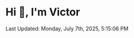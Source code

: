 <h1>Hi 👋, I'm Victor </h1>

<!--RECENT_ACTIVITY:start-->
<!--RECENT_ACTIVITY:end-->

<!--RECENT_ACTIVITY:last_update-->
Last Updated: Monday, July 7th, 2025, 5:15:06 PM
<!--RECENT_ACTIVITY:last_update_end-->
